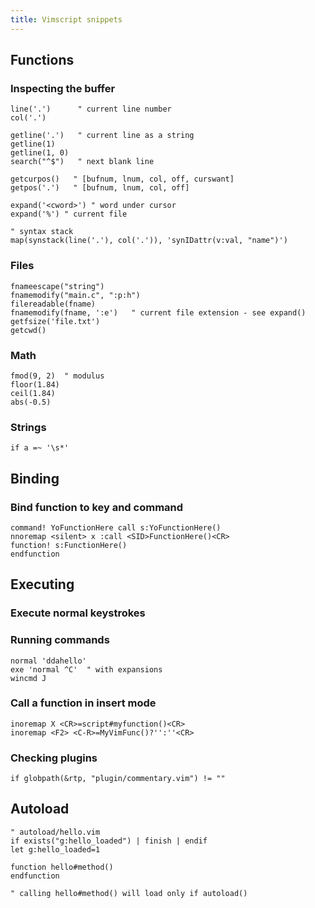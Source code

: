 ```yaml
---
title: Vimscript snippets
---
```


## Functions

### Inspecting the buffer

    line('.')      " current line number
    col('.')

    getline('.')   " current line as a string
    getline(1)
    getline(1, 0)
    search("^$")   " next blank line

    getcurpos()   " [bufnum, lnum, col, off, curswant]
    getpos('.')   " [bufnum, lnum, col, off]

    expand('<cword>') " word under cursor
    expand('%') " current file

    " syntax stack
    map(synstack(line('.'), col('.')), 'synIDattr(v:val, "name")')

### Files

    fnameescape("string")
    fnamemodify("main.c", ":p:h")
    filereadable(fname)
    fnamemodify(fname, ':e')   " current file extension - see expand()
    getfsize('file.txt')
    getcwd()

### Math

    fmod(9, 2)  " modulus
    floor(1.84)
    ceil(1.84)
    abs(-0.5)

### Strings

    if a =~ '\s*'

## Binding

### Bind function to key and command

    command! YoFunctionHere call s:YoFunctionHere()
    nnoremap <silent> x :call <SID>FunctionHere()<CR>
    function! s:FunctionHere()
    endfunction

## Executing

### Execute normal keystrokes

### Running commands

    normal 'ddahello'
    exe 'normal ^C'  " with expansions
    wincmd J

### Call a function in insert mode

    inoremap X <CR>=script#myfunction()<CR>
    inoremap <F2> <C-R>=MyVimFunc()?'':''<CR>

### Checking plugins

    if globpath(&rtp, "plugin/commentary.vim") != ""

## Autoload

    " autoload/hello.vim
    if exists("g:hello_loaded") | finish | endif
    let g:hello_loaded=1

    function hello#method()
    endfunction

    " calling hello#method() will load only if autoload()

